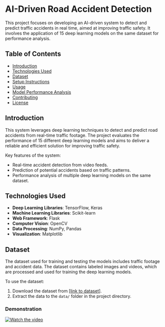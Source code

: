 # AI-Driven Road Accident Detection

This project focuses on developing an AI-driven system to detect and predict traffic accidents in real time, aimed at improving traffic safety. It involves the application of 15 deep learning models on the same dataset for performance analysis.

## Table of Contents
- [Introduction](#introduction)
- [Technologies Used](#technologies-used)
- [Dataset](#dataset)
- [Setup Instructions](#setup-instructions)
- [Usage](#usage)
- [Model Performance Analysis](#model-performance-analysis)
- [Contributing](#contributing)
- [License](#license)

## Introduction

This system leverages deep learning techniques to detect and predict road accidents from real-time traffic footage. The project evaluates the performance of 15 different deep learning models and aims to deliver a reliable and efficient solution for improving traffic safety.

Key features of the system:
- Real-time accident detection from video feeds.
- Prediction of potential accidents based on traffic patterns.
- Performance analysis of multiple deep learning models on the same dataset.

## Technologies Used

- **Deep Learning Libraries**: TensorFlow, Keras
- **Machine Learning Libraries**: Scikit-learn
- **Web Framework**: Flask
- **Computer Vision**: OpenCV
- **Data Processing**: NumPy, Pandas
- **Visualization**: Matplotlib

## Dataset

The dataset used for training and testing the models includes traffic footage and accident data. The dataset contains labeled images and videos, which are processed and used for training the deep learning models.

To use the dataset:
1. Download the dataset from [[link to dataset](https://drive.google.com/file/d/1BtYMCsSr3LlsQ2oWpvLetAutMP9ln-VT/view?usp=sharing)].
2. Extract the data to the `data/` folder in the project directory.


### Demonstration 

[![Watch the video](https://github.com/phani69015/Road_accident_detection_DL/blob/main/Demo.gif)](https://github.com/phani69015/Road_accident_detection_DL/blob/main/Demo.gif)
